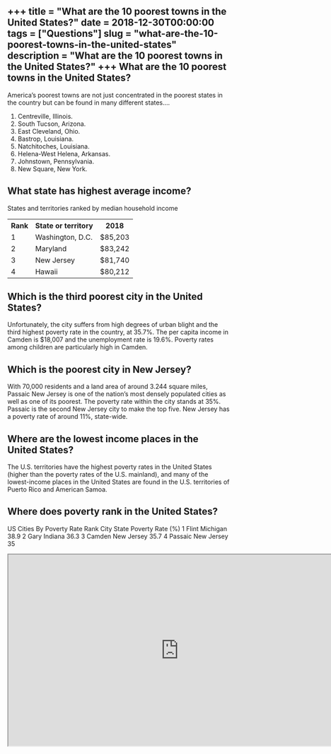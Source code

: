 +++
title = "What are the 10 poorest towns in the United States?"
date = 2018-12-30T00:00:00
tags = ["Questions"]
slug = "what-are-the-10-poorest-towns-in-the-united-states"
description = "What are the 10 poorest towns in the United States?"
+++
What are the 10 poorest towns in the United States?
---------------------------------------------------

America’s poorest towns are not just concentrated in the poorest states in the country but can be found in many different states….

1. Centreville, Illinois.
2. South Tucson, Arizona.
3. East Cleveland, Ohio.
4. Bastrop, Louisiana.
5. Natchitoches, Louisiana.
6. Helena-West Helena, Arkansas.
7. Johnstown, Pennsylvania.
8. New Square, New York.

What state has highest average income?
--------------------------------------

States and territories ranked by median household income

<table><tr><th>Rank</th><th>State or territory</th><th>2018</th></tr><tr><td>1</td><td>Washington, D.C.</td><td>$85,203</td></tr><tr><td>2</td><td>Maryland</td><td>$83,242</td></tr><tr><td>3</td><td>New Jersey</td><td>$81,740</td></tr><tr><td>4</td><td>Hawaii</td><td>$80,212</td></tr></table>

Which is the third poorest city in the United States?
-----------------------------------------------------

Unfortunately, the city suffers from high degrees of urban blight and the third highest poverty rate in the country, at 35.7%. The per capita income in Camden is $18,007 and the unemployment rate is 19.6%. Poverty rates among children are particularly high in Camden.

Which is the poorest city in New Jersey?
----------------------------------------

With 70,000 residents and a land area of around 3.244 square miles, Passaic New Jersey is one of the nation’s most densely populated cities as well as one of its poorest. The poverty rate within the city stands at 35%. Passaic is the second New Jersey city to make the top five. New Jersey has a poverty rate of around 11%, state-wide.

Where are the lowest income places in the United States?
--------------------------------------------------------

The U.S. territories have the highest poverty rates in the United States (higher than the poverty rates of the U.S. mainland), and many of the lowest-income places in the United States are found in the U.S. territories of Puerto Rico and American Samoa.

Where does poverty rank in the United States?
---------------------------------------------

US Cities By Poverty Rate Rank ﻿City State Poverty Rate (%) 1 Flint Michigan 38.9 2 Gary Indiana 36.3 3 Camden New Jersey 35.7 4 Passaic New Jersey 35

<iframe allow="accelerometer; autoplay; clipboard-write; encrypted-media; gyroscope; picture-in-picture" allowfullscreen="" class="__youtube_prefs__  epyt-is-override  no-lazyload" data-no-lazy="1" data-origheight="433" data-origwidth="770" data-skipgform_ajax_framebjll="" height="433" id="_ytid_13645" loading="lazy" src="https://www.youtube.com/embed/OO9e6GzRrm4?enablejsapi=1&autoplay=0&cc_load_policy=0&cc_lang_pref=&iv_load_policy=1&loop=0&modestbranding=0&rel=1&fs=1&playsinline=0&autohide=2&theme=dark&color=red&controls=1&" title="YouTube player" width="770"></iframe>
